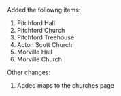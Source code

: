 Added the followng items:

1. Pitchford Hall
2. Pitchford Church
3. Pitchford Treehouse
4. Acton Scott Church
5. Morville Hall
6. Morville Church

Other changes:

1. Added maps to the churches page
 